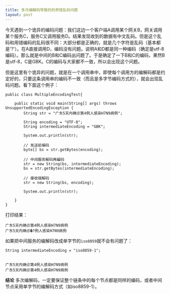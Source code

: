```yaml
---
title: 多次编解码导致的的奇怪乱码问题
layout: post
---
```


今天遇到一个诡异的编码问题：我们这边一个客户端A调用某个网关B，网关调用某个服务C，服务C又调用服务D。结果发现收到的数据有中文乱码。但是这个乱码和用错编码的乱码很不同：大部分都是正确的，就是几个字符是乱码（基本都是'?'）。在A直接调用D，编码没有问题。说明A和D都是同一种编码（确定是utf-8编码）。那么就是中间的B和C编码出问题了。于是确定了一下B和C的编码，果然B是utf-8，C是GBK。C的编码与大家都不一致，所以会出现这个问题。

但是这里有个诡异的问题，就是在一个调用串中，即使每个调用方的编解码都是约定好的，只要这条调用串的编码不一致（而且是多字节编码方式的），就会出现乱码问题。看下面这个例子：

    public class MultipleEncodingTest{

        public static void main(String[] args) throws UnsupportedEncodingException {
            String str = "广东5天内确诊第4例人感染H7N9病例";

            String encoding = "UTF-8";
            String intermediateEncoding = "GBK";

            System.out.println(str);

            // 发送前编码
            byte[] bs = str.getBytes(encoding);

            // 中间服务解码再編码
            str = new String(bs, intermediateEncoding);
            bs = str.getBytes(intermediateEncoding);

            // 接收端解码
            str = new String(bs, encoding);

            System.out.println(str);

        }
    }    


打印结果：

    广东5天内确诊第4例人感染H7N9病例
    广东5天内确诊�?例人感染H7N9病例


如果把中间服务的编解码改成单字节的`iso8859`就不会有问题了：

    String intermediateEncoding = "iso8859-1";


    广东5天内确诊第4例人感染H7N9病例
    广东5天内确诊第4例人感染H7N9病例


**结论** 多次编解码，一定要保证整个链条中的每个节点都是同样的编码，或者中间节点采用单字节的编解码方式（如iso8859-1）。

